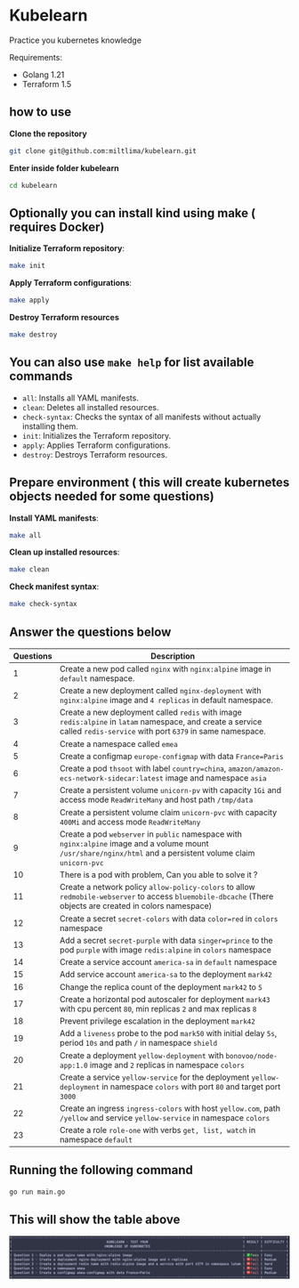 # Kubelearn

Practice you kubernetes knowledge

Requirements:

- Golang 1.21
- Terraform 1.5

## how to use

**Clone the repository**

```bash
git clone git@github.com:miltlima/kubelearn.git
```

**Enter inside folder kubelearn**

```bash
cd kubelearn
```

## Optionally you can install kind using make ( requires Docker)

**Initialize Terraform repository**:

```sh
make init
```

**Apply Terraform configurations**:

```sh
make apply
```

**Destroy Terraform resources**

```sh
make destroy
```

## You can also use `make help` for list available commands

- `all`: Installs all YAML manifests.
- `clean`: Deletes all installed resources.
- `check-syntax`: Checks the syntax of all manifests without actually installing them.
- `init`: Initializes the Terraform repository.
- `apply`: Applies Terraform configurations.
- `destroy`: Destroys Terraform resources.

## Prepare environment ( this will create kubernetes objects needed for some questions)

**Install YAML manifests**:

```sh
make all
```

**Clean up installed resources**:

```sh
make clean
```

**Check manifest syntax**:

```sh
make check-syntax
```

## Answer the questions below

| Questions   | Description |
| ----------- | ----------- |
| 1 | Create a new pod called `nginx` with `nginx:alpine` image in `default` namespace.|
| 2 | Create a new deployment called `nginx-deployment` with `nginx:alpine` image and `4 replicas` in default namespace.|
| 3 | Create a new deployment called `redis` with image `redis:alpine` in `latam` namespace, and create a service called `redis-service` with port `6379` in same namespace.|
| 4 | Create a namespace called `emea`|
| 5 | Create a configmap `europe-configmap` with data `France=Paris`|
| 6 | Create a pod `thsoot` with label `country=china`, `amazon/amazon-ecs-network-sidecar:latest` image and namespace `asia`|
| 7 | Create a persistent volume `unicorn-pv` with capacity `1Gi` and access mode `ReadWriteMany` and host path `/tmp/data`|
| 8 | Create a persistent volume claim `unicorn-pvc` with capacity `400Mi` and access mode `ReadWriteMany`|
| 9 | Create a pod `webserver` in `public` namespace with `nginx:alpine` image and a volume mount `/usr/share/nginx/html` and a persistent volume claim `unicorn-pvc`|
| 10| There is a pod with problem, Can you able to solve it ?|
| 11| Create a network policy `allow-policy-colors` to allow `redmobile-webserver` to access `bluemobile-dbcache` (There objects are created in colors namespace)|
| 12| Create a secret `secret-colors` with data `color=red` in `colors` namespace|
| 13| Add a secret `secret-purple` with data `singer=prince` to the pod `purple` with image `redis:alpine` in `colors` namespace|
| 14| Create a service account `america-sa` in `default` namespace|
| 15| Add service account `america-sa` to the deployment `mark42`|
| 16| Change the replica count of the deployment `mark42` to `5`|
| 17| Create a horizontal pod autoscaler for deployment `mark43` with cpu percent `80`, min replicas `2` and max replicas `8`|
| 18| Prevent privilege escalation in the deployment `mark42`|
| 19| Add a `liveness` probe to the pod `mark50` with initial delay `5s`, period `10s` and path `/` in namespace `shield`|
| 20| Create a deployment `yellow-deployment` with `bonovoo/node-app:1.0` image and `2` replicas in namespace `colors`|
| 21| Create a service `yellow-service` for the deployment `yellow-deployment` in namespace `colors` with port `80` and target port `3000`|
| 22| Create an ingress `ingress-colors` with host `yellow.com`, path `/yellow` and service `yellow-service` in namespace `colors`|
| 23| Create a role `role-one` with verbs `get, list, watch` in namespace `default`|  

## Running the following command

```bash
go run main.go
```

## This will show the table above

![Kubelearn](images/kubelearn.png)
